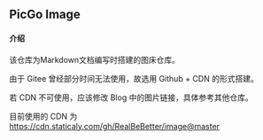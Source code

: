 ## PicGo Image

#### 介绍

该仓库为Markdown文档编写时搭建的图床仓库。

由于 Gitee 曾经部分时间无法使用，故选用 Github + CDN 的形式搭建。

若 CDN 不可使用，应该修改 Blog 中的图片链接，具体参考其他仓库。

目前使用的 CDN 为 https://cdn.staticaly.com/gh/RealBeBetter/image@master
